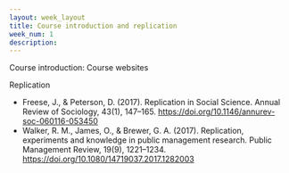 ```yaml
---
layout: week_layout
title: Course introduction and replication
week_num: 1
description:
---
```


Course introduction: Course websites

Replication

  - Freese, J., & Peterson, D. (2017). Replication in Social Science. Annual Review of Sociology, 43(1), 147–165. https://doi.org/10.1146/annurev-soc-060116-053450
  - Walker, R. M., James, O., & Brewer, G. A. (2017). Replication, experiments and knowledge in public management research. Public Management Review, 19(9), 1221–1234. https://doi.org/10.1080/14719037.2017.1282003